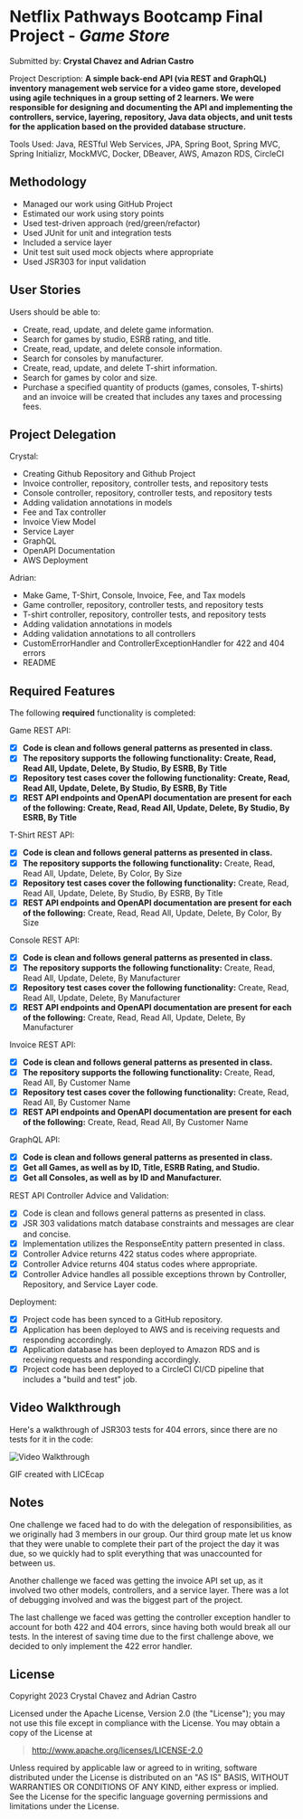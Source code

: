 # Netflix Pathways Bootcamp Final Project - *Game Store*

Submitted by: **Crystal Chavez and Adrian Castro**

Project Description: **A simple back-end API (via REST and GraphQL) inventory management web service for a video game store, developed using agile techniques in a group setting of 2 learners. We were responsible for designing and documenting the API and implementing the controllers, service, layering, repository, Java data objects, and unit tests for the application based on the provided database structure.**

Tools Used: Java, RESTful Web Services, JPA, Spring Boot, Spring MVC, Spring Initializr, MockMVC, Docker, DBeaver, AWS, Amazon RDS, CircleCI

## Methodology 
- Managed our work using GitHub Project
- Estimated our work using story points
- Used test-driven approach (red/green/refactor)
- Used JUnit for unit and integration tests
- Included a service layer
- Unit test suit used mock objects where appropriate
- Used JSR303 for input validation

## User Stories
Users should be able to:
- Create, read, update, and delete game information.
- Search for games by studio, ESRB rating, and title.
- Create, read, update, and delete console information.
- Search for consoles by manufacturer.
- Create, read, update, and delete T-shirt information.
- Search for games by color and size.
- Purchase a specified quantity of products (games, consoles, T-shirts) and an invoice will be created that includes any taxes and processing fees.

## Project Delegation

Crystal:
- Creating Github Repository and Github Project
- Invoice controller, repository, controller tests, and repository tests
- Console controller, repository, controller tests, and repository tests
- Adding validation annotations in models
- Fee and Tax controller
- Invoice View Model
- Service Layer
- GraphQL
- OpenAPI Documentation
- AWS Deployment

Adrian:
- Make Game, T-Shirt, Console, Invoice, Fee, and Tax models
- Game controller, repository, controller tests, and repository tests
- T-shirt controller, repository, controller tests, and repository tests
- Adding validation annotations in models
- Adding validation annotations to all controllers
- CustomErrorHandler and ControllerExceptionHandler for 422 and 404 errors
- README

## Required Features

The following **required** functionality is completed:

<!-- 👉🏿👉🏿👉🏿 Make sure to check off completed functionality below -->
Game REST API:
- [x] **Code is clean and follows general patterns as presented in class.**
- [x] **The repository supports the following functionality: Create, Read, Read All, Update, Delete, By Studio, By ESRB, By Title**
- [x] **Repository test cases cover the following functionality: Create, Read, Read All, Update, Delete, By Studio, By ESRB, By Title**
- [x] **REST API endpoints and OpenAPI documentation are present for each of the following: Create, Read, Read All, Update, Delete, By Studio, By ESRB, By Title**

T-Shirt REST API:
- [x] **Code is clean and follows general patterns as presented in class.**
- [x] **The repository supports the following functionality:** Create, Read, Read All, Update, Delete, By Color, By Size
- [x] **Repository test cases cover the following functionality:** Create, Read, Read All, Update, Delete, By Studio, By ESRB, By Title
- [x] **REST API endpoints and OpenAPI documentation are present for each of the following:** Create, Read, Read All, Update, Delete, By Color, By Size

Console REST API:
- [x] **Code is clean and follows general patterns as presented in class.**
- [x] **The repository supports the following functionality:** Create, Read, Read All, Update, Delete, By Manufacturer
- [x] **Repository test cases cover the following functionality:** Create, Read, Read All, Update, Delete, By Manufacturer
- [x] **REST API endpoints and OpenAPI documentation are present for each of the following:** Create, Read, Read All, Update, Delete, By Manufacturer

Invoice REST API:
- [x] **Code is clean and follows general patterns as presented in class.**
- [x] **The repository supports the following functionality:** Create, Read, Read All, By Customer Name
- [x] **Repository test cases cover the following functionality:** Create, Read, Read All, By Customer Name
- [x] **REST API endpoints and OpenAPI documentation are present for each of the following:** Create, Read, Read All, By Customer Name
      
GraphQL API:
- [x] **Code is clean and follows general patterns as presented in class.**
- [x] **Get all Games, as well as by ID, Title, ESRB Rating, and Studio.**
- [x] **Get all Consoles, as well as by ID and Manufacturer.**

REST API Controller Advice and Validation:
- [x] Code is clean and follows general patterns as presented in class.
- [x] JSR 303 validations match database constraints and messages are clear and concise.
- [x] Implementation utilizes the ResponseEntity pattern presented in class.
- [x] Controller Advice returns 422 status codes where appropriate.
- [x] Controller Advice returns 404 status codes where appropriate.
- [x] Controller Advice handles all possible exceptions thrown by Controller, Repository, and Service Layer code.

Deployment:
- [x] Project code has been synced to a GitHub repository.
- [x] Application has been deployed to AWS and is receiving requests and responding accordingly.
- [x] Application database has been deployed to Amazon RDS and is receiving requests and responding accordingly.
- [x] Project code has been deployed to a CircleCI CI/CD pipeline that includes a "build and test" job.

## Video Walkthrough

Here's a walkthrough of JSR303 tests for 404 errors, since there are no tests for it in the code:

<img src='https://github.com/crystalchavez99/Final-Project/blob/main/jsr303_walkthrough.gif' title='Video Walkthrough' width='' alt='Video Walkthrough' />

<!-- Replace this with whatever GIF tool you used! -->
GIF created with LICEcap


## Notes
One challenge we faced had to do with the delegation of responsibilities, as we originally had 3 members in our group. Our third group mate let us know that they were unable to complete their part of the project the day it was due, so we quickly had to split everything that was unaccounted for between us.

Another challenge we faced was getting the invoice API set up, as it involved two other models, controllers, and a service layer. There was a lot of debugging involved and was the biggest part of the project.

The last challenge we faced was getting the controller exception handler to account for both 422 and 404 errors, since having both would break all our tests. In the interest of saving time due to the first challenge above, we decided to only implement the 422 error handler.


## License

Copyright 2023 Crystal Chavez and Adrian Castro

Licensed under the Apache License, Version 2.0 (the "License"); you may not use this file except in compliance with the License. You may obtain a copy of the License at

> http://www.apache.org/licenses/LICENSE-2.0

Unless required by applicable law or agreed to in writing, software distributed under the License is distributed on an "AS IS" BASIS, WITHOUT WARRANTIES OR CONDITIONS OF ANY KIND, either express or implied. See the License for the specific language governing permissions and limitations under the License.
